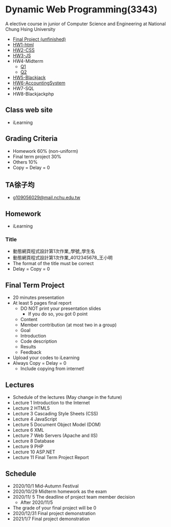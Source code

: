 # Dynamic Web Programming(3343)
A elective course in junior of Computer Science and Engineering at National Chung Hsing University

+ [Final Project (unfinished)](https://twjmy.github.io/dynamic-web-programming)
+ [HW1-html](https://twjmy.github.io/dynamic-web-programming/HW1-html)
+ [HW2-CSS](https://twjmy.github.io/dynamic-web-programming/HW2-CSS)
+ [HW3-JS](https://twjmy.github.io/dynamic-web-programming/HW3-JS)
+ HW4-Midterm
  + [Q1](https://twjmy.github.io/dynamic-web-programming/4108056020_Q1.html)
  + [Q2](https://twjmy.github.io/dynamic-web-programming/4108056020_Q2.html)
+ [HW5-Blackjack](https://twjmy.github.io/dynamic-web-programming/HW5-Blackjack)
+ [HW6-AccountingSystem](https://twjmy.github.io/dynamic-web-programming/HW6-AccountingSystem)
+ HW7-SQL
+ HW8-Blackjackphp

## Class web site
+ iLearning
## Grading Criteria
+ Homework 60% (non-uniform)
+ Final term project 30% 
+ Others 10% 
+ Copy = Delay = 0
## TA徐子均
+ g109056029@mail.nchu.edu.tw
## Homework
+ iLearning
### Title 
+ 動態網頁程式設計第1次作業_學號_學生名
+ 動態網頁程式設計第1次作業_4012345678_王小明
+ The format of the title must be correct
+ Delay = Copy = 0
## Final Term Project
+ 20 minutes presentation
+ At least 5 pages final report
	+ DO NOT print your presentation slides 
		+ If you do so, you got 0 point
	+ Content
	+ Member contribution (at most two in a group)
	+ Goal
	+ Introduction
	+ Code description
	+ Results
	+ Feedback
+ Upload your codes to iLearning
+ Always Copy = Delay = 0 
	+ Include copying from internet!
## Lectures
+ Schedule of the lectures (May change in the future)
+ Lecture 1 Introduction to the Internet
+ Lecture 2 HTML5
+ Lecture 3 Cascading Style Sheets (CSS) 
+ Lecture 4 JavaScript
+ Lecture 5 Document Object Model (DOM)
+ Lecture 6 XML
+ Lecture 7 Web Servers (Apache and IIS)
+ Lecture 8 Database
+ Lecture 9 PHP
+ Lecture 10 ASP.NET
+ Lecture 11 Final Term Project Report
## Schedule 
+ 2020/10/1 Mid-Autumn Festival
+ 2020/10/29 Midterm homework as the exam
+ 2020/11/ 5 The deadline of project team member decision
	+ After 2020/11/5
+ The grade of your final project will be 0
+ 2020/12/31 Final project demonstration
+ 2021/1/7 Final project demonstration
